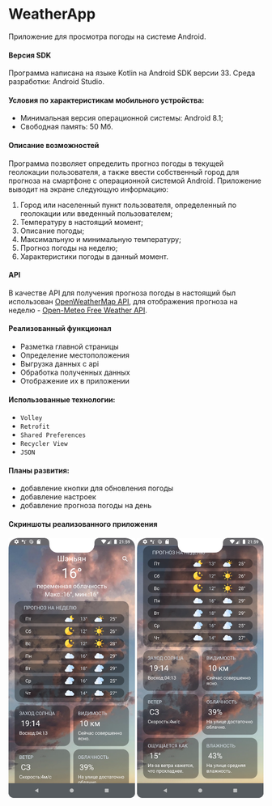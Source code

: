 # WeatherApp
Приложение для просмотра погоды на системе Android.

#### Версия SDK
Программа написана на языке Kotlin на Android SDK версии 33. Среда разработки: Android Studio. 

#### Условия по характеристикам мобильного устройства:
-	Минимальная версия операционной системы: Android 8.1;
-	Свободная память: 50 Мб.

#### Описание возможностей
Программа позволяет определить прогноз погоды в текущей геолокации пользователя, а также ввести собственный город для прогноза на смартфоне с операционной системой Android. Приложение выводит на экране следующую информацию:

1.	Город или населенный пункт пользователя, определенный по геолокации или введенный пользователем;
2.	Температуру в настоящий момент;
3.	Описание погоды;
4.	Максимальную и минимальную температуру;
5.	Прогноз погоды на неделю;
6.	Характеристики погоды в данный момент.

#### API
В качестве API для получения прогноза погоды в настоящий был использован [OpenWeatherMap API](https://openweathermap.org/api), для отображения прогноза на неделю - [Open-Meteo Free Weather API](https://open-meteo.com).

#### Реализованный функционал
- Разметка главной страницы
- Определение местоположения
- Выгрузка данных с api
- Обработка полученных данных
- Отображение их в приложении

#### Использованные технологии:
- `Volley`
- `Retrofit`
- `Shared Preferences`
- `Recycler View`
- `JSON`

#### Планы развития:
- добавление кнопки для обновления погоды
- добавление настроек
- добавление прогноза погоды на день

#### Скриншоты реализованного приложения
<img width="250" src="https://github.com/emiliyameow/images/blob/main/Screenshot_20230602_014319.png"> <img width="250" src="https://github.com/emiliyameow/images/blob/main/Screenshot_20230602_014328.png">























